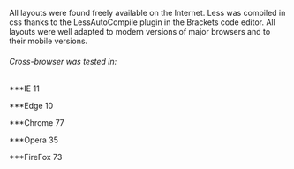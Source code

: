 All layouts were found freely available on the Internet. Less was compiled in css thanks to the LessAutoCompile plugin in the Brackets code editor. All layouts were well adapted to modern versions of major browsers and to their mobile versions.

###### Cross-browser was tested in:

***IE 11
 
***Edge 10
 
***Chrome 77
 
***Opera 35
 
***FireFox 73
